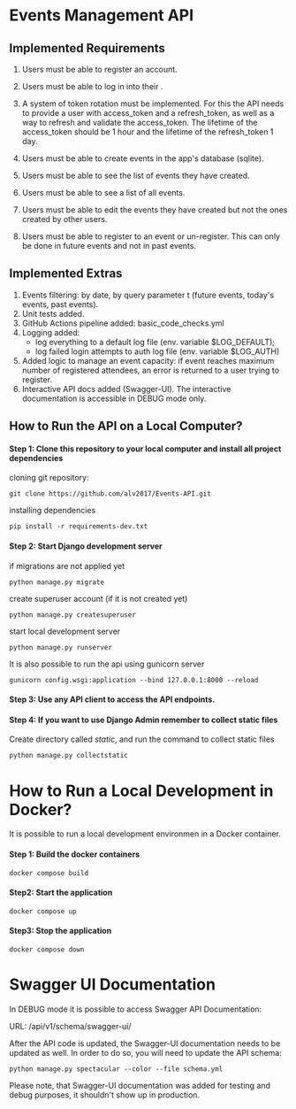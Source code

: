 # Events Management API

## Implemented Requirements

1) Users must be able to register an account.

2) Users must be able to log in into their .

3) A system of token rotation must be implemented. For this the API needs to provide a user with access_token 
and a refresh_token, as well as a way to refresh and validate the access_token. The lifetime of the access_token 
should be 1 hour and the lifetime of the refresh_token 1 day.

4) Users must be able to create events in the app's database (sqlite).

5) Users must be able to see the list of events they have created.

6) Users must be able to see a list of all events.

7) Users must be able to edit the events they have created but not the ones created by other users.

8) Users must be able to register to an event or un-register. This can only be done in future events 
and not in past events.


## Implemented Extras

1) Events filtering: by date, by query parameter t (future events, today's events, past events).
2) Unit tests added.
3) GitHub Actions pipeline added: basic_code_checks.yml
4) Logging added:
    - log everything to a default log file (env. variable $LOG_DEFAULT);
    - log failed login attempts to auth log file (env. variable $LOG_AUTH)
5) Added logic to manage an event capacity: if event reaches maximum number of registered attendees,
an error is returned to a user trying to register.
6) Interactive API docs added (Swagger-UI). The interactive documentation is accessible in DEBUG mode only.


## How to Run the API on a Local Computer?

#### Step 1: Clone this repository to your local computer and install all project dependencies

cloning git repository:
```
git clone https://github.com/alv2017/Events-API.git
```
installing dependencies
```
pip install -r requirements-dev.txt
```

#### Step 2: Start Django development server

if migrations are not applied yet
```
python manage.py migrate
```

create superuser account (if it is not created yet)
```
python manage.py createsuperuser
```

start local development server
```
python manage.py runserver
```

It is also possible to run the api using gunicorn server
```
gunicorn config.wsgi:application --bind 127.0.0.1:8000 --reload
```

#### Step 3: Use any API client to access the API endpoints.

#### Step 4: If you want to use Django Admin remember to collect static files

Create directory called *static*, and run the command to collect static files
```
python manage.py collectstatic
```


# How to Run a Local Development in Docker?

It is possible to run a local development environmen in a Docker container.

#### Step 1: Build the docker containers
```
docker compose build
```

#### Step2: Start the application
```
docker compose up
```

#### Step3: Stop the application
```
docker compose down
```

# Swagger UI Documentation

In DEBUG mode it is possible to access Swagger API Documentation:

URL: /api/v1/schema/swagger-ui/

After the API code is updated, the Swagger-UI documentation needs to be updated as well. In order to do so,
you will need to update the API schema:
```
python manage.py spectacular --color --file schema.yml
```
Please note, that Swagger-UI documentation was added for testing and debug purposes, it shouldn't
show up in production.
